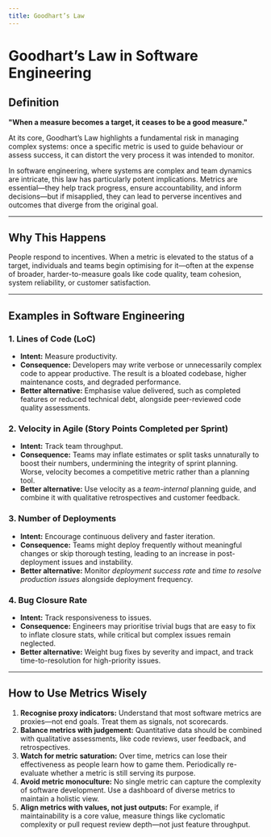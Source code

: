 ```yaml
---
title: Goodhart’s Law
---
```


# Goodhart’s Law in Software Engineering

## **Definition**

**"When a measure becomes a target, it ceases to be a good measure."**

At its core, Goodhart’s Law highlights a fundamental risk in managing complex systems: once a specific metric is used to guide behaviour or assess success, it can distort the very process it was intended to monitor.

In software engineering, where systems are complex and team dynamics are intricate, this law has particularly potent implications. Metrics are essential—they help track progress, ensure accountability, and inform decisions—but if misapplied, they can lead to perverse incentives and outcomes that diverge from the original goal.

---

## **Why This Happens**

People respond to incentives. When a metric is elevated to the status of a target, individuals and teams begin optimising for it—often at the expense of broader, harder-to-measure goals like code quality, team cohesion, system reliability, or customer satisfaction.

---

## **Examples in Software Engineering**

### **1. Lines of Code (LoC)**

- **Intent:** Measure productivity.
- **Consequence:** Developers may write verbose or unnecessarily complex code to appear productive. The result is a bloated codebase, higher maintenance costs, and degraded performance.
- **Better alternative:** Emphasise value delivered, such as completed features or reduced technical debt, alongside peer-reviewed code quality assessments.

### **2. Velocity in Agile (Story Points Completed per Sprint)**

- **Intent:** Track team throughput.
- **Consequence:** Teams may inflate estimates or split tasks unnaturally to boost their numbers, undermining the integrity of sprint planning. Worse, velocity becomes a competitive metric rather than a planning tool.
- **Better alternative:** Use velocity as a _team-internal_ planning guide, and combine it with qualitative retrospectives and customer feedback.

### **3. Number of Deployments**

- **Intent:** Encourage continuous delivery and faster iteration.
- **Consequence:** Teams might deploy frequently without meaningful changes or skip thorough testing, leading to an increase in post-deployment issues and instability.
- **Better alternative:** Monitor _deployment success rate_ and _time to resolve production issues_ alongside deployment frequency.

### **4. Bug Closure Rate**

- **Intent:** Track responsiveness to issues.
- **Consequence:** Engineers may prioritise trivial bugs that are easy to fix to inflate closure stats, while critical but complex issues remain neglected.
- **Better alternative:** Weight bug fixes by severity and impact, and track time-to-resolution for high-priority issues.

---

## **How to Use Metrics Wisely**

1. **Recognise proxy indicators:** Understand that most software metrics are proxies—not end goals. Treat them as signals, not scorecards.
2. **Balance metrics with judgement:** Quantitative data should be combined with qualitative assessments, like code reviews, user feedback, and retrospectives.
3. **Watch for metric saturation:** Over time, metrics can lose their effectiveness as people learn how to game them. Periodically re-evaluate whether a metric is still serving its purpose.
4. **Avoid metric monoculture:** No single metric can capture the complexity of software development. Use a dashboard of diverse metrics to maintain a holistic view.
5. **Align metrics with values, not just outputs:** For example, if maintainability is a core value, measure things like cyclomatic complexity or pull request review depth—not just feature throughput.
